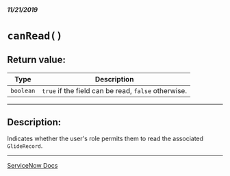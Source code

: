 ##### 11/21/2019
# `canRead()`

## Return value:
| Type | Description |
|---|---|
| `boolean` | `true` if the field can be read, `false` otherwise. |

---

## Description:
Indicates whether the user's role permits them to read the associated `GlideRecord`.

---

[ServiceNow Docs](https://developer.servicenow.com/app.do#!/api_doc?v=newyork&id=SGE-canRead)